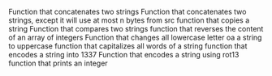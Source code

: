Function that concatenates two strings
Function that concatenates two strings,
 except it will use at most n bytes from src
function that copies a string
Function that compares two strings
function that reverses the content of an array of integers
Function that changes all lowercase letter oa a string to uppercase
function that capitalizes all words of a string
function that encodes a string into 1337
Function that encodes a string using rot13
function that prints an integer
